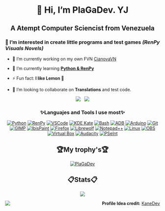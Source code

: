 <h1 align="center">👋 Hi, I’m PlaGaDev. YJ</h1>
<h2 align="center">A Atempt Computer Sciencist from Venezuela</h2>

### 👀 I’m interested in create little **programs** and test games _**(RenPy Visuals Novels)**_
- 🔭 I’m currently working on my own FVN [CianovaVN](https://github.com/plagaplusdev/cianova-fvn)

- 🌱 I’m currently learning <ins>**Python & RenPy**</ins>
- ⚡ Fun fact: **I like Lemon 🍋**
- 💞️ I’m looking to collaborate on **Translations** and test code.

<p align="center">
  <img align="top" src="https://github-readme-stats.vercel.app/api/top-langs/?username=Plagaplusdev&theme=monokai&show_icons=true&hide_border=true&layout=compact" />
  &nbsp;
  <img src="https://github-readme-stats.vercel.app/api?username=Plagaplusdev&theme=monokai&show_icons=true&hide_border=true&count_private=true" />
</p>

<h3 align="center">✨Languajes and Tools I use most✨</h3>

<p align="center">
  <a href="https://python.org"><img src="https://img.shields.io/badge/Python-3776AB?style=flat&logo=python&logoColor=white" alt="Python" /></a>
  <a href="https://renpy.org"><img src="https://img.shields.io/badge/Ren'Py-FF69B4?style=flat&logo=renpy&logoColor=white" alt="RenPy" /></a>
  <a href="https://code.visualstudio.com"><img src="https://img.shields.io/badge/VSCode-007ACC?style=flat&logo=visualstudiocode&logoColor=white" alt="VSCode" /></a>
  <a href="https://kate-editor.org"><img src="https://img.shields.io/badge/Kate-268BD2?style=flat&logo=kde&logoColor=white" alt="KDE Kate" /></a>
  <a href="https://gnu.org/software/bash"><img src="https://img.shields.io/badge/Bash-4EAA25?style=flat&logo=gnubash&logoColor=white" alt="Bash" /></a>
  <a href="https://developer.android.com/studio/command-line/adb"><img src="https://img.shields.io/badge/ADB-3DDC84?style=flat&logo=android&logoColor=white" alt="ADB" /></a>
  <a href="https://arduino.cc"><img src="https://img.shields.io/badge/Arduino-00979D?style=flat&logo=arduino&logoColor=white" alt="Arduino" /></a>
  <a href="https://git-scm.com"><img src="https://img.shields.io/badge/Git-F05032?style=flat&logo=git&logoColor=white" alt="Git" /></a>
  <a href="https://gimp.org"><img src="https://img.shields.io/badge/GIMP-5C5543?style=flat&logo=gimp&logoColor=white" alt="GIMP" /></a>
  <a href="https://ibispaint.com"><img src="https://img.shields.io/badge/IbisPaint-X?style=flat&logo=ibispaint&logoColor=white" alt="IbisPaint" /></a>
  <a href="https://mozilla.org/firefox"><img src="https://img.shields.io/badge/Firefox-FF7139?style=flat&logo=firefoxbrowser&logoColor=white" alt="Firefox" /></a>
  <a href="https://librewolf.net/"><img src="https://img.shields.io/badge/Librewolf-3776BB?style=flat&logo=librewolf&logoColor=white" alt="Librewolf" /></a>
  <a href="https://notepad-plus-plus.org"><img src="https://img.shields.io/badge/Notepad++-90E59A?style=flat&logo=notepadplusplus&logoColor=white" alt="Notepad++" /></a>
  <a href="https://kernel.org"><img src="https://img.shields.io/badge/Linux-FCC624?style=flat&logo=linux&logoColor=white" alt="Linux" /></a>
  <a href="https://obsproject.com"><img src="https://img.shields.io/badge/OBS-302E31?style=flat&logo=obsstudio&logoColor=white" alt="OBS" /></a>
  <a href="https://virtualbox.org"><img src="https://img.shields.io/badge/VirtualBox-183A61?style=flat&logo=virtualbox&logoColor=white" alt="Virtual Box" /></a>
  <a href="https://audacityteam.org"><img src="https://img.shields.io/badge/Audacity-0000FF?style=flat&logo=audacity&logoColor=white" alt="Audacity" /></a>
  <a href="https://pseint.sourceforge.net"><img src="https://img.shields.io/badge/PSeInt-FF4500?style=flat&logo=pseint&logoColor=white" alt="PSeInt" /></a>
</p>

<h2 align="center">🏆My trophy's🏆</h2>
<p align="center"> <a href="https://github.com/ryo-ma/github-profile-trophy"><img src="https://github-profile-trophy.vercel.app/?username=plagaplusdev&theme=monokai&no-frame=true&margin-w=5" alt="PlaGaDev" /></a> </p>

<h2 align="center">📋Stats📋</h2>
<p align="center"><img src="https://github-readme-streak-stats.herokuapp.com/?user=Plagaplusdev&theme=monokai&hide_border=true" /></p>

<div align="center">
<img align="left" src="https://komarev.com/ghpvc/?username=plagaplusdev" />
<p align="right"><strong>Profile Idea credit:</strong> <a href="https://github.com/betoidk">KaneDev</a></p>
</div>
